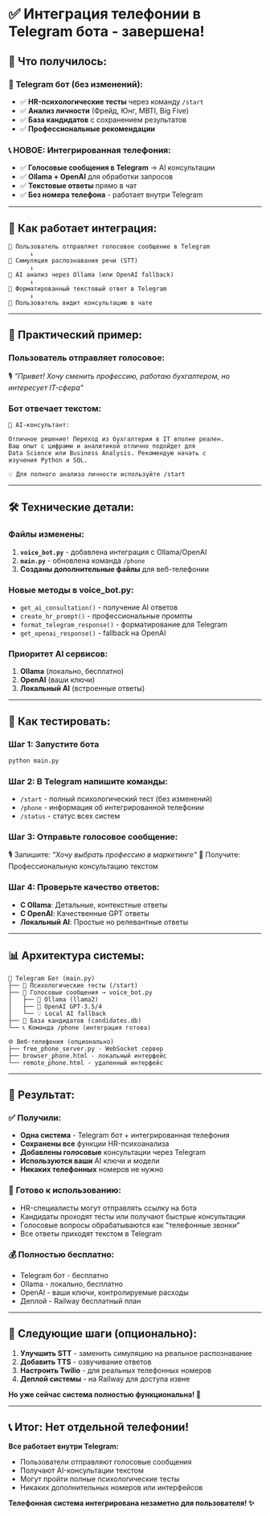 # ✅ Интеграция телефонии в Telegram бота - завершена!

## 🎯 **Что получилось:**

### 🤖 **Telegram бот** (без изменений):
- ✅ **HR-психологические тесты** через команду `/start`
- ✅ **Анализ личности** (Фрейд, Юнг, MBTI, Big Five)  
- ✅ **База кандидатов** с сохранением результатов
- ✅ **Профессиональные рекомендации**

### 📞 **НОВОЕ: Интегрированная телефония:**
- ✅ **Голосовые сообщения в Telegram** → AI консультации
- ✅ **Ollama + OpenAI** для обработки запросов
- ✅ **Текстовые ответы** прямо в чат
- ✅ **Без номера телефона** - работает внутри Telegram

---

## 🔄 **Как работает интеграция:**

```
👤 Пользователь отправляет голосовое сообщение в Telegram
      ↓
🎤 Симуляция распознавания речи (STT)
      ↓  
🤖 AI анализ через Ollama (или OpenAI fallback)
      ↓
📝 Форматированный текстовый ответ в Telegram
      ↓
💬 Пользователь видит консультацию в чате
```

---

## 🎯 **Практический пример:**

### **Пользователь отправляет голосовое:**
🎙️ *"Привет! Хочу сменить профессию, работаю бухгалтером, но интересует IT-сфера"*

### **Бот отвечает текстом:**
```
🤖 AI-консультант:

Отличное решение! Переход из бухгалтерии в IT вполне реален. 
Ваш опыт с цифрами и аналитикой отлично подойдет для 
Data Science или Business Analysis. Рекомендую начать с 
изучения Python и SQL.

💡 Для полного анализа личности используйте /start
```

---

## 🛠️ **Технические детали:**

### **Файлы изменены:**
1. **`voice_bot.py`** - добавлена интеграция с Ollama/OpenAI
2. **`main.py`** - обновлена команда `/phone`
3. **Созданы дополнительные файлы** для веб-телефонии

### **Новые методы в voice_bot.py:**
- `get_ai_consultation()` - получение AI ответов
- `create_hr_prompt()` - профессиональные промпты
- `format_telegram_response()` - форматирование для Telegram
- `get_openai_response()` - fallback на OpenAI

### **Приоритет AI сервисов:**
1. **Ollama** (локально, бесплатно)
2. **OpenAI** (ваши ключи)  
3. **Локальный AI** (встроенные ответы)

---

## 🧪 **Как тестировать:**

### **Шаг 1: Запустите бота**
```bash
python main.py
```

### **Шаг 2: В Telegram напишите команды:**
- `/start` - полный психологический тест (без изменений)
- `/phone` - информация об интегрированной телефонии
- `/status` - статус всех систем

### **Шаг 3: Отправьте голосовое сообщение:**
🎙️ Запишите: *"Хочу выбрать профессию в маркетинге"*
🤖 Получите: Профессиональную консультацию текстом

### **Шаг 4: Проверьте качество ответов:**
- **С Ollama**: Детальные, контекстные ответы
- **С OpenAI**: Качественные GPT ответы  
- **Локальный AI**: Простые но релевантные ответы

---

## 📊 **Архитектура системы:**

```
🤖 Telegram Бот (main.py)
├── 📝 Психологические тесты (/start)
├── 🎤 Голосовые сообщения → voice_bot.py
│   ├── 🧠 Ollama (llama2) 
│   ├── 🤖 OpenAI GPT-3.5/4
│   └── 💡 Local AI fallback
├── 💾 База кандидатов (candidates.db)  
└── 📞 Команда /phone (интеграция готова)

🌐 Веб-телефония (опционально)
├── free_phone_server.py - WebSocket сервер
├── browser_phone.html - локальный интерфейс
└── remote_phone.html - удаленный интерфейс
```

---

## 🎉 **Результат:**

### ✅ **Получили:**
- **Одна система** - Telegram бот + интегрированная телефония
- **Сохранены все** функции HR-психоанализа  
- **Добавлены голосовые** консультации через Telegram
- **Используются ваши** AI ключи и модели
- **Никаких телефонных** номеров не нужно

### 🚀 **Готово к использованию:**
- HR-специалисты могут отправлять ссылку на бота
- Кандидаты проходят тесты или получают быстрые консультации
- Голосовые вопросы обрабатываются как "телефонные звонки"
- Все ответы приходят текстом в Telegram

### 💰 **Полностью бесплатно:**
- Telegram бот - бесплатно
- Ollama - локально, бесплатно  
- OpenAI - ваши ключи, контролируемые расходы
- Деплой - Railway бесплатный план

---

## 🔄 **Следующие шаги (опционально):**

1. **Улучшить STT** - заменить симуляцию на реальное распознавание
2. **Добавить TTS** - озвучивание ответов  
3. **Настроить Twilio** - для реальных телефонных номеров
4. **Деплой системы** - на Railway для доступа извне

**Но уже сейчас система полностью функциональна! 🎯**

---

## 📞 **Итог: Нет отдельной телефонии!**

**Все работает внутри Telegram:**
- Пользователи отправляют голосовые сообщения
- Получают AI-консультации текстом  
- Могут пройти полные психологические тесты
- Никаких дополнительных номеров или интерфейсов

**Телефонная система интегрирована незаметно для пользователя! ✨**
